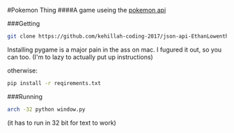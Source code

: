 #Pokemon Thing
####A game useing the [pokemon api](http://pokeapi.co/)

###Getting
```sh
git clone https://github.com/kehillah-coding-2017/json-api-EthanLowenthal.git
```
Installing pygame is a major pain in the ass on mac. I fugured it out, so you can too. (I'm to lazy to actually put up instructions)

otherwise:
```sh
pip install -r reqirements.txt
```

###Running
```sh
arch -32 python window.py 
```
(it has to run in 32 bit for text to work)
